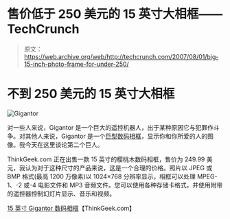 # 售价低于 250 美元的 15 英寸大相框——TechCrunch

> 原文：<https://web.archive.org/web/http://techcrunch.com/2007/08/01/big-15-inch-photo-frame-for-under-250/>

# 不到 250 美元的 15 英寸大相框

![Gigantor](img/936ca42562ce87f8235a703c81fd6579.png)

对一些人来说，Gigantor 是一个巨大的遥控机器人，出于某种原因它与犯罪作斗争。对其他人来说，Gigantor 是一个[巨型数码相框](https://web.archive.org/web/20210412013935/http://www.thinkgeek.com/electronics/cameras/96a6/)，显示你和你所爱的人的图像。我今天在这里谈论第二个巨人。

ThinkGeek.com 正在出售一款 15 英寸的樱桃木数码相框，售价为 249.99 美元，我认为对于这种尺寸的产品来说，这是一个合理的价格。照片以 JPEG 或 BMP 格式(最高 1200 万像素)以 1024×768 分辨率显示，相框可以处理 MPEG-1、-2 或-4 电影文件和 MP3 音频文件。您可以使用各种存储卡格式，并使用附带的遥控器控制幻灯片显示、音乐和视频。

[15 英寸 Gigantor 数码相框](https://web.archive.org/web/20210412013935/http://www.thinkgeek.com/electronics/cameras/96a6/)【ThinkGeek.com】